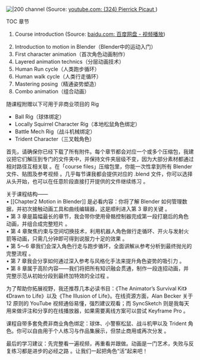 

![|200](https://i.ytimg.com/vi/K6lYYgLKH04/hqdefault.jpg)
channel  (Source: [youtube.com: (324) Pierrick Picaut ](https://www.youtube.com/@PierrickPicaut_P2DESIGN))


TOC 章节
1. Course introduction   (Source: [baidu.com: 百度网盘 - 视频播放](https://pan.baidu.com/pfile/video?path=%2F%E6%88%91%E7%9A%84%E6%95%99%E7%A8%8B%2FBlender%2FAnimation%2FAlive!%20Animation%20course%20in%20Blender%2FChapter-01%2F01-01%20Course%20introduction.mp4&theme=light&view_from=personal_file&from=home))
2) Introduction to motion in Blender（Blender中的运动入门）
3) First character animation（首次角色动画制作）
4) Layered animation technics（分层动画技术）
5) Human Run cycle（人类跑步循环）
6) Human walk cycle（人类行走循环）
7) Mastering posing（精通姿势塑造）
8) Combo animation（组合动画）

随课程附赠以下可用于非商业项目的 Rig
- Ball Rig（球体绑定）
- Locally Squirrel Character Rig（本地松鼠角色绑定）
- Battle Mech Rig（战斗机械绑定）
- Trident Character（三叉戟角色）


首先，请确保你已经下载了所有附件。每个章节都会对应一个或多个压缩包，我建议把它们解压到专门的文件夹中，并保持文件夹层级不变，因为大部分素材都通过相对路径互相关联 。在「course files」压缩包里，你能一次性拿到所有 Blender 文件、贴图及参考视频 。几乎每节课我都会提供对应的 .blend 文件，你可以选择从头开始，也可以在任意阶段直接打开提供的文件继续练习 。

关于课程结构——  
• [[Chapter2 Motion in Blender]] 是必看内容：你将了解 Blender 如何管理数据，并初次接触动画工具和曲线编辑器，这是顺利进入第 3 章的关键 。  
• 第 3 章是篇幅最长的章节，我会带你使用骨骼控制器完成第一段打磨后的角色动画，并组合成完整短片 。  
• 第 4 章聚焦约束与空间切换技术，利用机器人角色做行走循环、开火与发射火箭等动画，只需几分钟即可得到说服力十足的效果 。  
• 第 5～6 章我们会深入角色行走与跑步循环，全面讲解从参考分析到最终抛光的完整流程 。  
• 第 7 章我会分享如何通过深入参考与风格化手法来提升角色姿势的吸引力 。  
• 第 8 章属于高阶内容——我们将把所有知识融会贯通，制作一段连招动画，并完整示范从初始分段到最终加特效的全过程 。

为了帮助你拓展视野，我还推荐几本必读书目：《The Animator’s Survival Kit》《Drawn to Life》以及《The Illusion of Life》。在线资源方面，Alan Becker 关于 12 原则的 YouTube 视频通俗易懂，强烈建议观看；而 SyncSketch 则是我每天用来做评注和分享的在线播放器，如果需要离线方案可以尝试 Keyframe Pro 。

课程自带多套免费非商业角色绑定：球体、小警察松鼠、战斗机甲以及 Trident 角色。你可以自由用于个人练习与作品集展示，但禁止商用或再次分发 。

最后的学习建议：先完整看一遍视频，再重看并跟做。动画是一门艺术，失败与反复练习都是进步的必经之路 。让我们一起把角色“活”起来吧！